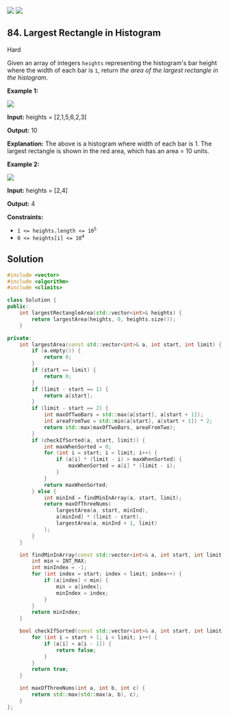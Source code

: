 [![](https://img.shields.io/github/stars/LeetCode-in-Cpp/LeetCode-in-Cpp?label=Stars&style=flat-square)](https://github.com/LeetCode-in-Cpp/LeetCode-in-Cpp)
[![](https://img.shields.io/github/forks/LeetCode-in-Cpp/LeetCode-in-Cpp?label=Fork%20me%20on%20GitHub%20&style=flat-square)](https://github.com/LeetCode-in-Cpp/LeetCode-in-Cpp/fork)

## 84\. Largest Rectangle in Histogram

Hard

Given an array of integers `heights` representing the histogram's bar height where the width of each bar is `1`, return _the area of the largest rectangle in the histogram_.

**Example 1:**

![](https://assets.leetcode.com/uploads/2021/01/04/histogram.jpg)

**Input:** heights = [2,1,5,6,2,3]

**Output:** 10

**Explanation:** The above is a histogram where width of each bar is 1. The largest rectangle is shown in the red area, which has an area = 10 units. 

**Example 2:**

![](https://assets.leetcode.com/uploads/2021/01/04/histogram-1.jpg)

**Input:** heights = [2,4]

**Output:** 4 

**Constraints:**

*   <code>1 <= heights.length <= 10<sup>5</sup></code>
*   <code>0 <= heights[i] <= 10<sup>4</sup></code>

## Solution

```cpp
#include <vector>
#include <algorithm>
#include <climits>

class Solution {
public:
    int largestRectangleArea(std::vector<int>& heights) {
        return largestArea(heights, 0, heights.size());
    }

private:
    int largestArea(const std::vector<int>& a, int start, int limit) {
        if (a.empty()) {
            return 0;
        }
        if (start == limit) {
            return 0;
        }
        if (limit - start == 1) {
            return a[start];
        }
        if (limit - start == 2) {
            int maxOfTwoBars = std::max(a[start], a[start + 1]);
            int areaFromTwo = std::min(a[start], a[start + 1]) * 2;
            return std::max(maxOfTwoBars, areaFromTwo);
        }
        if (checkIfSorted(a, start, limit)) {
            int maxWhenSorted = 0;
            for (int i = start; i < limit; i++) {
                if (a[i] * (limit - i) > maxWhenSorted) {
                    maxWhenSorted = a[i] * (limit - i);
                }
            }
            return maxWhenSorted;
        } else {
            int minInd = findMinInArray(a, start, limit);
            return maxOfThreeNums(
                largestArea(a, start, minInd),
                a[minInd] * (limit - start),
                largestArea(a, minInd + 1, limit)
            );
        }
    }

    int findMinInArray(const std::vector<int>& a, int start, int limit) {
        int min = INT_MAX;
        int minIndex = -1;
        for (int index = start; index < limit; index++) {
            if (a[index] < min) {
                min = a[index];
                minIndex = index;
            }
        }
        return minIndex;
    }

    bool checkIfSorted(const std::vector<int>& a, int start, int limit) {
        for (int i = start + 1; i < limit; i++) {
            if (a[i] < a[i - 1]) {
                return false;
            }
        }
        return true;
    }

    int maxOfThreeNums(int a, int b, int c) {
        return std::max(std::max(a, b), c);
    }
};
```